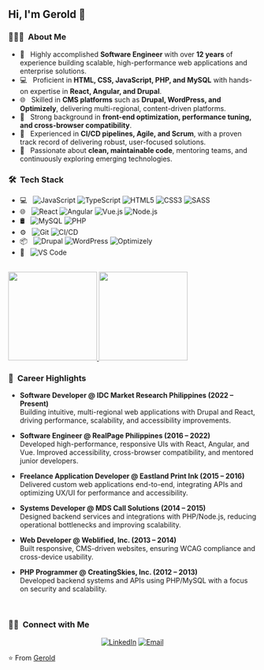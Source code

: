 <h2> Hi, I'm Gerold 👋 </h2>

<h3> 👨🏻‍💻 &nbsp;About Me </h3>

- 🚀 &nbsp; Highly accomplished **Software Engineer** with over **12 years** of experience building scalable, high-performance web applications and enterprise solutions.  
- 💻 &nbsp; Proficient in **HTML, CSS, JavaScript, PHP, and MySQL** with hands-on expertise in **React, Angular, and Drupal**.  
- 🌐 &nbsp; Skilled in **CMS platforms** such as **Drupal, WordPress, and Optimizely**, delivering multi-regional, content-driven platforms.  
- 🎯 &nbsp; Strong background in **front-end optimization, performance tuning, and cross-browser compatibility**.  
- 🔧 &nbsp; Experienced in **CI/CD pipelines, Agile, and Scrum**, with a proven track record of delivering robust, user-focused solutions.  
- 🌱 &nbsp; Passionate about **clean, maintainable code**, mentoring teams, and continuously exploring emerging technologies.  

<h3> 🛠 &nbsp;Tech Stack</h3>

- 💻 &nbsp;
  ![JavaScript](https://img.shields.io/badge/-JavaScript-333333?style=flat&logo=javascript)
  ![TypeScript](https://img.shields.io/badge/-TypeScript-333333?style=flat&logo=typescript)
  ![HTML5](https://img.shields.io/badge/-HTML5-333333?style=flat&logo=HTML5)
  ![CSS3](https://img.shields.io/badge/-CSS3-333333?style=flat&logo=CSS3&logoColor=1572B6)
  ![SASS](https://img.shields.io/badge/-SASS-333333?style=flat&logo=sass)
- 🌐 &nbsp;
  ![React](https://img.shields.io/badge/-React-333333?style=flat&logo=react)
  ![Angular](https://img.shields.io/badge/-Angular-333333?style=flat&logo=angular)
  ![Vue.js](https://img.shields.io/badge/-Vue.js-333333?style=flat&logo=vue.js)
  ![Node.js](https://img.shields.io/badge/-Node.js-333333?style=flat&logo=node.js)
- 🛢 &nbsp;
  ![MySQL](https://img.shields.io/badge/-MySQL-333333?style=flat&logo=mysql)
  ![PHP](https://img.shields.io/badge/-PHP-333333?style=flat&logo=php)
- ⚙️ &nbsp;
  ![Git](https://img.shields.io/badge/-Git-333333?style=flat&logo=git)
  ![CI/CD](https://img.shields.io/badge/-CI%2FCD-333333?style=flat&logo=githubactions)
- 📦 &nbsp;
  ![Drupal](https://img.shields.io/badge/-Drupal-333333?style=flat&logo=drupal)
  ![WordPress](https://img.shields.io/badge/-WordPress-333333?style=flat&logo=wordpress)
  ![Optimizely](https://img.shields.io/badge/-Optimizely-333333?style=flat&logo=optimizely)
- 🔧 &nbsp;
  ![VS Code](https://img.shields.io/badge/-VS%20Code-333333?style=flat&logo=visual-studio-code&logoColor=007ACC)

<br/>

<a href="https://github.com/geroldladrera">
  <img height="180em" src="https://github-readme-stats.vercel.app/api?username=geroldladrera&theme=buefy&show_icons=true" />
  <img height="180em" src="https://github-readme-stats.vercel.app/api/top-langs/?username=geroldladrera&theme=buefy&layout=compact" />
</a>

<br/>

<h3> 📌 &nbsp;Career Highlights </h3>

- **Software Developer @ IDC Market Research Philippines (2022 – Present)**  
  Building intuitive, multi-regional web applications with Drupal and React, driving performance, scalability, and accessibility improvements.  

- **Software Engineer @ RealPage Philippines (2016 – 2022)**  
  Developed high-performance, responsive UIs with React, Angular, and Vue. Improved accessibility, cross-browser compatibility, and mentored junior developers.  

- **Freelance Application Developer @ Eastland Print Ink (2015 – 2016)**  
  Delivered custom web applications end-to-end, integrating APIs and optimizing UX/UI for performance and accessibility.  

- **Systems Developer @ MDS Call Solutions (2014 – 2015)**  
  Designed backend services and integrations with PHP/Node.js, reducing operational bottlenecks and improving scalability.  

- **Web Developer @ Weblified, Inc. (2013 – 2014)**  
  Built responsive, CMS-driven websites, ensuring WCAG compliance and cross-device usability.  

- **PHP Programmer @ CreatingSkies, Inc. (2012 – 2013)**  
  Developed backend systems and APIs using PHP/MySQL with a focus on security and scalability.  

<br/>

<h3> 🤝🏻 &nbsp;Connect with Me </h3>

<p align="center">
<a href="[https://www.linkedin.com/in/gerold-ladrera/](https://www.linkedin.com/in/gerold-ladrera-37a97785/)"><img alt="LinkedIn" src="https://img.shields.io/badge/LinkedIn-Gerold%20Ladrera-blue?style=flat-square&logo=linkedin"></a>
<a href="mailto:geroldladrera@gmail.com"><img alt="Email" src="https://img.shields.io/badge/Email-geroldladrera@gmail.com-blue?style=flat-square&logo=gmail"></a>
</p>

⭐️ From [Gerold](https://github.com/geroldladrera)
